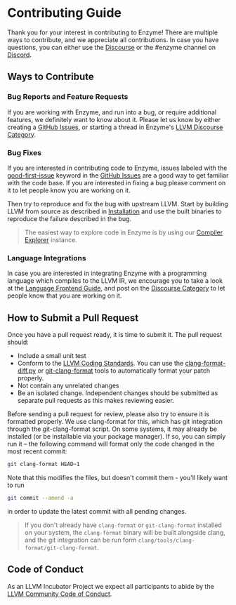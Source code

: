 # Contributing Guide

Thank you for your interest in contributing to Enzyme! There are multiple ways to contribute, and we appreciate all contributions. In case you have questions, you can either use the [Discourse](https://discourse.llvm.org/c/projects-that-want-to-become-official-llvm-projects/enzyme/45) or the #enzyme channel on [Discord](https://discord.gg/xS7Z362).


## Ways to Contribute

### Bug Reports and Feature Requests

If you are working with Enzyme, and run into a bug, or require additional features, we definitely want to know about it. Please let us know by either creating a [GitHub Issues](https://github.com/EnzymeAD/Enzyme/issues), or starting a thread in Enzyme's [LLVM Discourse Category](https://discourse.llvm.org/c/projects-that-want-to-become-official-llvm-projects/enzyme/45).

### Bug Fixes

If you are interested in contributing code to Enzyme, issues labeled with the [good-first-issue](https://github.com/EnzymeAD/Enzyme/issues?q=is%3Aopen+is%3Aissue+label%3A%22good+first+issue%22) keyword in the [GitHub Issues](https://github.com/EnzymeAD/Enzyme/issues) are a good way to get familiar with the code base. If you are interested in fixing a bug please comment on it to let people know you are working on it.

Then try to reproduce and fix the bug with upstream LLVM. Start by building LLVM from source as described in [Installation](https://enzyme.mit.edu/Installation/) and use the built binaries to reproduce the failure described in the bug.

> The easiest way to explore code in Enzyme is by using our [Compiler Explorer](https://enzyme.mit.edu/explorer) instance.

### Language Integrations

In case you are interested in integrating Enzyme with a programming language which compiles to the LLVM IR, we encourage you to take a look at the [Language Frontend Guide](), and post on the [Discourse Category](https://discourse.llvm.org/c/projects-that-want-to-become-official-llvm-projects/enzyme/45) to let people know that you are working on it.

## How to Submit a Pull Request

Once you have a pull request ready, it is time to submit it. The pull request should:

- Include a small unit test
- Conform to the [LLVM Coding Standards](https://llvm.org/docs/CodingStandards.html). You can use the [clang-format-diff.py](https://reviews.llvm.org/source/llvm-github/browse/main/clang/tools/clang-format/clang-format-diff.py) or [git-clang-format](https://reviews.llvm.org/source/llvm-github/browse/main/clang/tools/clang-format/git-clang-format) tools to automatically format your patch properly.
- Not contain any unrelated changes
- Be an isolated change. Independent changes should be submitted as separate pull requests as this makes reviewing easier.

Before sending a pull request for review, please also try to ensure it is formatted properly. We use clang-format for this, which has git integration through the git-clang-format script. On some systems, it may already be installed (or be installable via your package manager). If so, you can simply run it – the following command will format only the code changed in the most recent commit:

```bash
git clang-format HEAD~1
```

Note that this modifies the files, but doesn't commit them - you'll likely want to run

```bash
git commit --amend -a
```

in order to update the latest commit with all pending changes.

> If you don't already have `clang-format` or `git-clang-format` installed on your system, the `clang-format` binary will be built alongside clang, and the git integration can be run form `clang/tools/clang-format/git-clang-format`.

## Code of Conduct

As an LLVM Incubator Project we expect all participants to abide by the [LLVM Community Code of Conduct](https://llvm.org/docs/CodeOfConduct.html).
